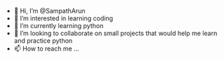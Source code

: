 - 👋 Hi, I’m @SampathArun
- 👀 I’m interested in learning coding
- 🌱 I’m currently learning python
- 💞️ I’m looking to collaborate on small projects that would help me learn and practice python
- 📫 How to reach me ...

<!---
SampathArun/SampathArun is a ✨ special ✨ repository because its `README.md` (this file) appears on your GitHub profile.
You can click the Preview link to take a look at your changes.
--->
